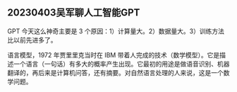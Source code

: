 ## 20230403吴军聊人工智能GPT

GPT 今天这么神奇主要是 3 个原因：1）计算量大。2）数据量大。3）训练方法比以前先进多了。

语言模型，1972 年贾里里克当时在 IBM 带着人完成的技术（数学模型）。它是描述一个语言（一句话）有多大的概率产生出现。它最初的用途是做语音识别、机器翻译的，再后来是计算机问答，还有摘要。对自然语言处理的人来说，这是一个数学问题。